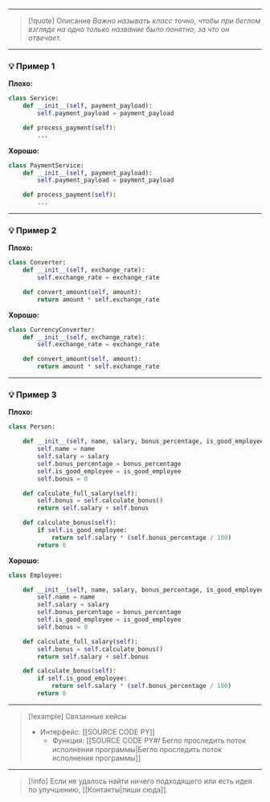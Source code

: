 ***

>[!quote] Описание
_Важно называть класс точно, чтобы при беглом взгляде на одно только название было понятно, за что он отвечает._

***
### 💡 Пример 1


**Плохо:**
```python
class Service:
    def __init__(self, payment_payload):
        self.payment_payload = payment_payload

    def process_payment(self):
        ...
```

**Хорошо:**
```python
class PaymentService:
    def __init__(self, payment_payload):
        self.payment_payload = payment_payload

    def process_payment(self):
        ...
```

***
### 💡 Пример 2


**Плохо:**
```python
class Converter:
    def __init__(self, exchange_rate):
        self.exchange_rate = exchange_rate

    def convert_amount(self, amount):
        return amount * self.exchange_rate
```

**Хорошо:**
```python
class CurrencyConverter:
    def __init__(self, exchange_rate):
        self.exchange_rate = exchange_rate

    def convert_amount(self, amount):
        return amount * self.exchange_rate
```

***
### 💡 Пример 3


**Плохо:**
```python
class Person:

    def __init__(self, name, salary, bonus_percentage, is_good_employee):
        self.name = name
        self.salary = salary
        self.bonus_percentage = bonus_percentage
        self.is_good_employee = is_good_employee
        self.bonus = 0

    def calculate_full_salary(self):
        self.bonus = self.calculate_bonus()
        return self.salary + self.bonus

    def calculate_bonus(self):
        if self.is_good_employee:
            return self.salary * (self.bonus_percentage / 100)
        return 0
```

**Хорошо:**
```python
class Employee:

    def __init__(self, name, salary, bonus_percentage, is_good_employee):
        self.name = name
        self.salary = salary
        self.bonus_percentage = bonus_percentage
        self.is_good_employee = is_good_employee
        self.bonus = 0

    def calculate_full_salary(self):
        self.bonus = self.calculate_bonus()
        return self.salary + self.bonus

    def calculate_bonus(self):
        if self.is_good_employee:
            return self.salary * (self.bonus_percentage / 100)
        return 0
```

***

> [!example] Связанные кейсы
>- Интерфейс: [[SOURCE CODE PY]]
>	- Функция: [[SOURCE CODE PY#𝑓 Бегло проследить поток исполнения программы|Бегло проследить поток исполнения программы]]

***

> [!info]
> Если не удалось найти ничего подходящего или есть идея по улучшению, [[Контакты|пиши сюда]].
